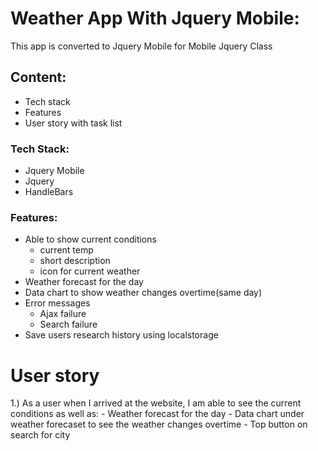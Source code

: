 # Weather App With Jquery Mobile:
This app is converted to Jquery Mobile for Mobile Jquery Class

## Content:
 - Tech stack
 - Features
 - User story with task list


### Tech Stack:
 - Jquery Mobile
 - Jquery 
 - HandleBars

### Features:
 - Able to show current conditions
 	- current temp
   	- short description
   	- icon for current weather
 - Weather forecast for the day
 - Data chart to show weather changes overtime(same day)
 - Error messages
 	- Ajax failure
	- Search failure
 - Save users research history using localstorage
  
# User story
 1.) As a user when I arrived at the website, I am able to see the current conditions as well as:
    - Weather forecast for the day
    - Data chart under weather forecaset to see the weather changes overtime
    - Top button on search for city



